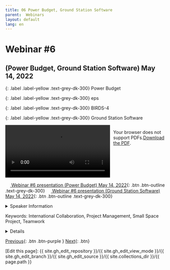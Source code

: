 ```yaml
---
title: 06 Power Budget, Ground Station Software
parent:  Webinars
layout: default
lang: en
---
```


# Webinar #6 
## (Power Budget, Ground Station Software) May 14, 2022

{: .label .label-yellow .text-grey-dk-300}
Power Budget

{: .label .label-yellow .text-grey-dk-300}
eps

{: .label .label-yellow .text-grey-dk-300}
BIRDS-4

{: .label .label-yellow .text-grey-dk-300}
Ground Station Software

<div style="display: flex; gap: 10px; align-items: flex-start;">
  <!-- Video Section -->
  <div style="flex: 2; max-width: 66%;">
    <video controls width="100%" height="auto">
      <source src="https://birds-project.com/open-source/video/birds_bus_opensource_webinar_6.mp4" type="video/mp4">
      Your browser does not support the video tag.
    </video>
  </div>

  <!-- Chat Section -->
  <div style="flex: 1; max-width: 33%;">
    <object 
      data="https://birds-project.com/open-source/pdf/BIRDS_BUS_Opensource_2022_05_14_chat.pdf" 
      type="application/pdf" 
      width="100%" 
      height="275px">
      <p>Your browser does not support PDFs.<a href="https://birds-project.com/open-source/pdf/BIRDS_BUS_Opensource_2022_05_14_chat.pdf">Download the PDF</a>.</p>
    </object>
  </div>
</div>


<!-- Download Presentation -->
[<img src="https://raw.githubusercontent.com/FortAwesome/Font-Awesome/6.x/svgs/regular/circle-down.svg" width="15" height="15"> Webinar #6 presentation (Power Budget) May 14, 2022](https://birds-project.com/open-source/pdf/Power-Budget-Analysis-for-1U-satellit20220514.pdf){: .btn .btn-outline .text-grey-dk-300}
[<img src="https://raw.githubusercontent.com/FortAwesome/Font-Awesome/6.x/svgs/regular/circle-down.svg" width="15" height="15"> Webinar #6 presentation (Ground Station Software) May 14, 2022](https://birds-project.com/open-source/pdf/20220514_BIRDS-open-bus%20GS%20software.pdf){: .btn .btn-outline .text-grey-dk-300}


<details markdown="block">
<summary>Speaker Information</summary>
1. Hari Shretha in Kyutech (from Nepal) 

2. Daisuke Nakayama in Kyutech 
</details>

Keywords: International Collaboration, Project Management, Small Space Project, Teamwork

<details markdown="block">
<summary>Details</summary>
* **Hari Shretha** in Kyutech (from Nepal) talked about BIRDS-4 in his presentation titled "Power Budget for 1U Satellite".

* **Daisuke Nakayama** in Kyutech talked about the user interface for the Kyutech ground station. His presentation was titled, "BIRDS open-source operation software".
</details>

[Previous]({{site.url}}/resources/webinars/webinar-05/){: .btn .btn-purple }
[Next]({{site.url}}/resources/webinars/webinar-07/){: .btn}


[Edit this page]:  {{ site.gh_edit_repository }}/{{ site.gh_edit_view_mode }}/{{ site.gh_edit_branch }}/{{ site.gh_edit_source }}/{{ site.collections_dir }}/{{ page.path }}